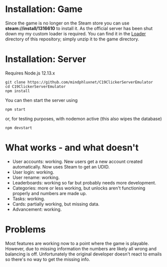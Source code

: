 # Installation: Game

Since the game is no longer on the Steam store you can use 
**steam://install/1316610** to install it. As the official server has been shut down my
my custom loader is required. You can find it in the [Loader](Loader) directory of this repository; 
simply unzip it to the game directory.

# Installation: Server

Requires Node.js 12.13.x

``` 
git clone https://github.com/mindphluxnet/C19ClickerServerEmulator
cd C19ClickerServerEmulator
npm install
```

You can then start the server using

```
npm start
```

or, for testing purposes, with nodemon active (this also wipes the database)

```
npm devstart
```

# What works - and what doesn't

* User accounts: working. New users get a new account created automatically. Now uses Steam to get an UDID.
* User login: working.
* User rename: working.
* Leaderboards: working so far but probably needs more development.
* Categories: more or less working, but unlocks aren't functioning properly and numbers are made up.
* Tasks: working.
* Cards: partially working, but missing data.
* Advancement: working.

# Problems

Most features are working now to a point where the game is playable. However, due to missing information the numbers
are likely all wrong and balancing is off. Unfortunately the original developer doesn't react to emails so there's no
way to get the missing info.
